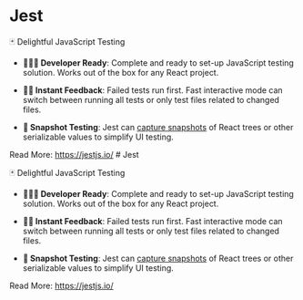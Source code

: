 # Jest

🃏 Delightful JavaScript Testing

- **👩🏻‍💻 Developer Ready**: Complete and ready to set-up JavaScript testing solution. Works out of the box for any React project.

- **🏃🏽 Instant Feedback**: Failed tests run first. Fast interactive mode can switch between running all tests or only test files related to changed files.

- **📸 Snapshot Testing**: Jest can [capture snapshots](https://jestjs.io/docs/snapshot-testing) of React trees or other serializable values to simplify UI testing.

Read More: https://jestjs.io/
                                                                                                                                                                                                                                                                                                                                                                                                                                                                                                                                                                                                                                                                                                                                                                                                                                                                                                                                                                                                                                                                                                                                                                                                                                                                                                                                                                            # Jest

🃏 Delightful JavaScript Testing

- **👩🏻‍💻 Developer Ready**: Complete and ready to set-up JavaScript testing solution. Works out of the box for any React project.

- **🏃🏽 Instant Feedback**: Failed tests run first. Fast interactive mode can switch between running all tests or only test files related to changed files.

- **📸 Snapshot Testing**: Jest can [capture snapshots](https://jestjs.io/docs/snapshot-testing) of React trees or other serializable values to simplify UI testing.

Read More: https://jestjs.io/
